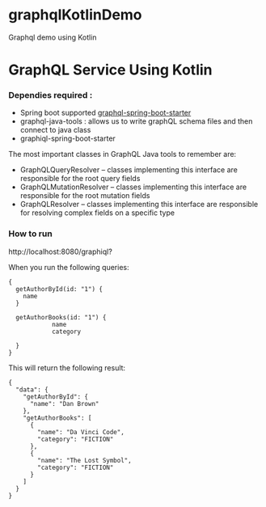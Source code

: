 # graphqlKotlinDemo
Graphql demo using Kotlin
# GraphQL Service Using Kotlin

### Dependies required : 

* Spring boot supported [graphql-spring-boot-starter](https://github.com/graphql-java-kickstart/graphql-spring-boot)
* graphql-java-tools : allows us to write graphQL schema files and then connect to java class
* graphiql-spring-boot-starter

The most important classes in GraphQL Java tools to remember are:

* GraphQLQueryResolver – classes implementing this interface are responsible for the root query fields
* GraphQLMutationResolver – classes implementing this interface are responsible for the root mutation fields
* GraphQLResolver – classes implementing this interface are responsible for resolving complex fields on a specific type


### How to run 

http://localhost:8080/graphiql?

When you run the following queries:

```
{
  getAuthorById(id: "1") {
    name
  }
  
  getAuthorBooks(id: "1") {
    		name
    		category
  	
  }
}
```

This will return the following result:

```
{
  "data": {
    "getAuthorById": {
      "name": "Dan Brown"
    },
    "getAuthorBooks": [
      {
        "name": "Da Vinci Code",
        "category": "FICTION"
      },
      {
        "name": "The Lost Symbol",
        "category": "FICTION"
      }
    ]
  }
}

```